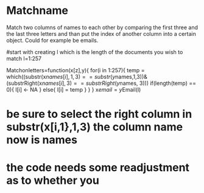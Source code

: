# Matchname
Match two columns of names to each other by comparing the first three and the last three letters and than put the index of another column into a certain object.
Could for example be emails.


#start with creating l which is the length of the documents you wish to match
l=1:257

Matchonletters=function(x[z],y){
for(i in 1:257){
  temp = which((substr(x$names[i],1,3)==substr(y$names,1,3))&(substrRight(x$names[i], 3) == substrRight(y$names, 3)))
  if(length(temp) == 0){
    l[i] <- NA
  } else{
    l[i] = temp 
  } 
}
}
x$email=y$Email(l)


# be sure to select the right column in substr(x[i,1},1,3) the column name now is names
# the code needs some readjustment as to whether you 

